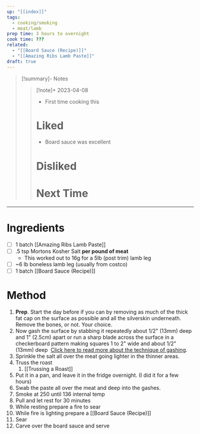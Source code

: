 ```yaml
---
up: "[[index]]"
tags:
  - cooking/smoking
  - meat/lamb
prep time: 3 hours to overnight
cook time: ???
related:
  - "[[Board Sauce (Recipe)]]"
  - "[[Amazing Ribs Lamb Paste]]"
draft: true
---
```

> [!summary]- Notes
> > [!note]+ 2023-04-08
> > * First time cooking this
> > # Liked
> > * Board sauce was excellent
> > # Disliked
> > # Next Time

---
# Ingredients
* [ ] 1 batch [[Amazing Ribs Lamb Paste]]
* [ ] .5 tsp Mortons Kosher Salt **per pound of meat**
	* This worked out to 16g for a 5lb (post trim) lamb leg
* [ ] ~6 lb boneless lamb leg (usually from costco)
* [ ] 1 batch [[Board Sauce (Recipe)]]
# Method
1. **Prep**. Start the day before if you can by removing as much of the thick fat cap on the surface as possible and all the silverskin underneath. Remove the bones, or not. Your choice.
2. Now gash the surface by stabbing it repeatedly about 1/2" (13mm) deep and 1" (2.5cm) apart or run a sharp blade across the surface in a checkerboard pattern making squares 1 to 2" wide and about 1/2" (13mm) deep  [Click here to read more about the technique of gashing](https://amazingribs.com/tested-recipes/marinades-and-brinerades/science-of-marinades-and-brinerades/). 
3. Sprinkle the salt all over the meat going lighter in the thinner areas.
4. Truss the roast
	1. [[Trussing a Roast]]
5. Put it in a pan, and leave it in the fridge overnight. (I did it for a few hours)
6. Swab the paste all over the meat and deep into the gashes.
7. Smoke at 250 until 136 internal temp
8. Pull and let rest for 30 minutes
9. While resting prepare a fire to sear
10. While fire is lighting prepare a [[Board Sauce (Recipe)]]
11. Sear
12. Carve  over the board sauce and serve